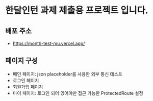 # 한달인턴 과제 제출용 프로젝트 입니다.

## 배포 주소
- https://month-test-mu.vercel.app/

## 페이지 구성
- 메인 페이지: json placeholder를 사용한 외부 통신 테스트
- 로그인 페이지
- 회원가입 페이지
- 마이 페이지: 로그인 되어 있어야만 접근 가능한 ProtectedRoute 설정